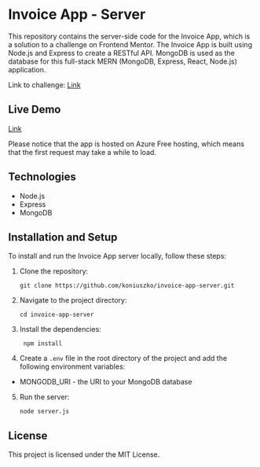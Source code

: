 # Invoice App - Server

This repository contains the server-side code for the Invoice App, which is a solution to a challenge on Frontend Mentor. The Invoice App is built using Node.js and Express to create a RESTful API. MongoDB is used as the database for this full-stack MERN (MongoDB, Express, React, Node.js) application.

Link to challenge: [Link](https://www.frontendmentor.io/challenges/invoice-app-i7KaLTQjl)

##  Live Demo

[Link](https://invoice-app-client.herokuapp.com/)

Please notice that the app is hosted on Azure Free hosting, which means that the first request may take a while to load.

## Technologies

- Node.js
- Express
- MongoDB

## Installation and Setup

To install and run the Invoice App server locally, follow these steps:

1. Clone the repository:

   ```shell
   git clone https://github.com/koniuszko/invoice-app-server.git
   ```
   
2. Navigate to the project directory:

   ```shell
   cd invoice-app-server
   ```
   
3. Install the dependencies:

   ```shell
    npm install
    ```
   
4. Create a `.env` file in the root directory of the project and add the following environment variables:
- MONGODB_URI - the URI to your MongoDB database

5. Run the server:

   ```shell
   node server.js
   ```

## License

This project is licensed under the MIT License.





